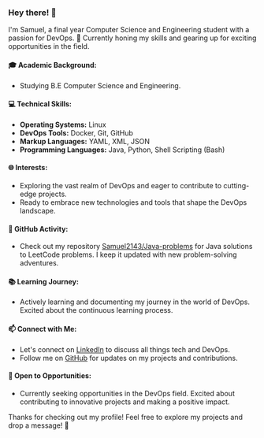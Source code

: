 ### Hey there! 👋

I'm Samuel, a final year Computer Science and Engineering student with a passion for DevOps. 🚀 Currently honing my skills and gearing up for exciting opportunities in the field.

#### 🎓 Academic Background:
- Studying B.E Computer Science and Engineering.

#### 💻 Technical Skills:
- **Operating Systems:** Linux
- **DevOps Tools:** Docker, Git, GitHub
- **Markup Languages:** YAML, XML, JSON
- **Programming Languages:** Java, Python, Shell Scripting (Bash)

#### 🌐 Interests:
- Exploring the vast realm of DevOps and eager to contribute to cutting-edge projects.
- Ready to embrace new technologies and tools that shape the DevOps landscape.

#### 🚀 GitHub Activity:
- Check out my repository [Samuel2143/Java-problems](https://github.com/Samuel2143/Java-problems) for Java solutions to LeetCode problems. I keep it updated with new problem-solving adventures.

#### 📚 Learning Journey:
- Actively learning and documenting my journey in the world of DevOps. Excited about the continuous learning process.

#### 📫 Connect with Me:
- Let's connect on [LinkedIn](https://www.linkedin.com/in/samuel-i-a30978239/) to discuss all things tech and DevOps.
- Follow me on [GitHub](https://github.com/Samuel2143) for updates on my projects and contributions.

#### 🌱 Open to Opportunities:
- Currently seeking opportunities in the DevOps field. Excited about contributing to innovative projects and making a positive impact.

Thanks for checking out my profile! Feel free to explore my projects and drop a message! 🌟
